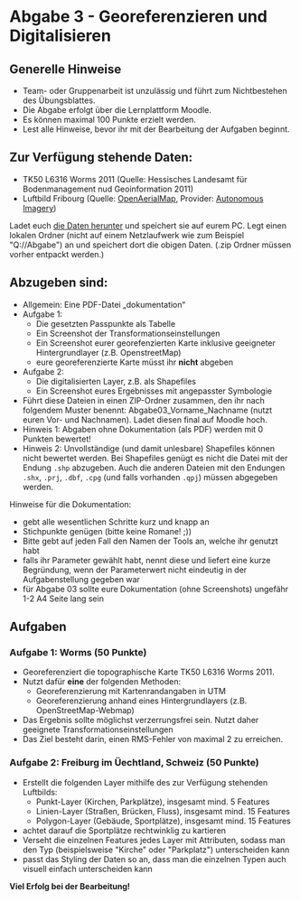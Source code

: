# Abgabe 3 - Georeferenzieren und Digitalisieren

## Generelle Hinweise
* Team- oder Gruppenarbeit ist unzulässig und führt zum Nichtbestehen des Übungsblattes.
*	Die Abgabe erfolgt über die Lernplattform Moodle.
*	Es können maximal 100 Punkte erzielt werden.
*	Lest alle Hinweise, bevor ihr mit der Bearbeitung der Aufgaben beginnt.

## Zur Verfügung stehende Daten:
* TK50 L6316 Worms 2011 (Quelle: Hessisches Landesamt für Bodenmanagement nud Geoinformation 2011)
* Luftbild Fribourg (Quelle: [OpenAerialMap](https://map.openaerialmap.org), Provider: [Autonomous Imagery](https://www.autonomousimagery.com/))

Ladet euch [die Daten herunter](abgabe_03_data.zip) und speichert sie auf eurem PC. Legt einen lokalen Ordner (nicht auf einem Netzlaufwerk wie zum Beispiel "Q://Abgabe") an und speichert dort die obigen Daten. (.zip Ordner müssen vorher entpackt werden.)

## Abzugeben sind:
* Allgemein: Eine PDF-Datei „dokumentation“
* Aufgabe 1:
  * Die gesetzten Passpunkte als Tabelle
  * Ein Screenshot der Transformationseinstellungen
  * Ein Screenshot eurer georefenzierten Karte inklusive geeigneter Hintergrundlayer (z.B. OpenstreetMap)
  * eure georeferenzierte Karte müsst ihr **nicht** abgeben
* Aufgabe 2:
  * Die digitalisierten Layer, z.B. als Shapefiles
  * Ein Screenshot eures Ergebnisses mit angepasster Symbologie
* Führt diese Dateien in einen ZIP-Ordner zusammen, den ihr nach folgendem Muster benennt: Abgabe03_Vorname_Nachname (nutzt euren Vor- und Nachnamen). Ladet diesen final auf Moodle hoch.
* Hinweis 1: Abgaben ohne Dokumentation (als PDF) werden mit 0 Punkten bewertet!
* Hinweis 2: Unvollständige (und damit unlesbare) Shapefiles können nicht bewertet werden. Bei Shapefiles genügt es nicht die Datei mit der Endung `.shp` abzugeben. Auch die anderen Dateien mit den Endungen `.shx`, `.prj`, `.dbf`, `.cpg` (und falls vorhanden `.qpj`) müssen abgegeben werden.

Hinweise für die Dokumentation:
* gebt alle wesentlichen Schritte kurz und knapp an
* Stichpunkte genügen (bitte keine Romane! ;))
* Bitte gebt auf jeden Fall den Namen der Tools an, welche ihr genutzt habt
* falls ihr Parameter gewählt habt, nennt diese und liefert eine kurze Begründung, wenn der Parameterwert nicht eindeutig in der Aufgabenstellung gegeben war
* für Abgabe 03 sollte eure Dokumentation (ohne Screenshots) ungefähr 1-2 A4 Seite lang sein


## Aufgaben

### Aufgabe 1: Worms (50 Punkte)
* Georeferenziert die topographische Karte TK50 L6316 Worms 2011.
* Nutzt dafür **eine** der folgenden Methoden:
  * Georeferenzierung mit Kartenrandangaben in UTM
  * Georeferenzierung anhand eines Hintergrundlayers (z.B. OpenStreetMap-Webmap)
* Das Ergebnis sollte möglichst verzerrungsfrei sein. Nutzt daher geeignete Transformationseinstellungen
* Das Ziel besteht darin, einen RMS-Fehler von maximal 2 zu erreichen.


### Aufgabe 2: Freiburg im Üechtland, Schweiz (50 Punkte)
* Erstellt die folgenden Layer mithilfe des zur Verfügung stehenden Luftbilds:
  * Punkt-Layer (Kirchen, Parkplätze), insgesamt mind. 5 Features
  * Linien-Layer (Straßen, Brücken, Fluss), insgesamt mind. 15 Features
  * Polygon-Layer (Gebäude, Sportplätze), insgesamt mind. 15 Features
* achtet darauf die Sportplätze rechtwinklig zu kartieren
* Verseht die einzelnen Features jedes Layer mit Attributen, sodass man den Typ (beispielsweise "Kirche" oder "Parkplatz") unterscheiden kann
* passt das Styling der Daten so an, dass man die einzelnen Typen auch visuell einfach unterscheiden kann


**Viel Erfolg bei der Bearbeitung!**
